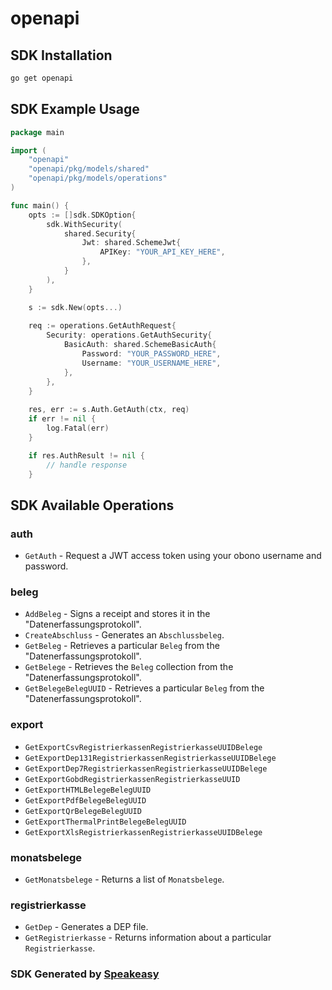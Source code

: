 # openapi

<!-- Start SDK Installation -->
## SDK Installation

```bash
go get openapi
```
<!-- End SDK Installation -->

## SDK Example Usage
<!-- Start SDK Example Usage -->
```go
package main

import (
    "openapi"
    "openapi/pkg/models/shared"
    "openapi/pkg/models/operations"
)

func main() {
    opts := []sdk.SDKOption{
        sdk.WithSecurity(
            shared.Security{
                Jwt: shared.SchemeJwt{
                    APIKey: "YOUR_API_KEY_HERE",
                },
            }
        ),
    }

    s := sdk.New(opts...)
    
    req := operations.GetAuthRequest{
        Security: operations.GetAuthSecurity{
            BasicAuth: shared.SchemeBasicAuth{
                Password: "YOUR_PASSWORD_HERE",
                Username: "YOUR_USERNAME_HERE",
            },
        },
    }
    
    res, err := s.Auth.GetAuth(ctx, req)
    if err != nil {
        log.Fatal(err)
    }

    if res.AuthResult != nil {
        // handle response
    }
```
<!-- End SDK Example Usage -->

<!-- Start SDK Available Operations -->
## SDK Available Operations

### auth

* `GetAuth` - Request a JWT access token using your obono username and password.

### beleg

* `AddBeleg` - Signs a receipt and stores it in the "Datenerfassungsprotokoll".
* `CreateAbschluss` - Generates an `Abschlussbeleg`.
* `GetBeleg` - Retrieves a particular `Beleg` from the "Datenerfassungsprotokoll".
* `GetBelege` - Retrieves the `Beleg` collection from the "Datenerfassungsprotokoll".
* `GetBelegeBelegUUID` - Retrieves a particular `Beleg` from the "Datenerfassungsprotokoll".

### export

* `GetExportCsvRegistrierkassenRegistrierkasseUUIDBelege`
* `GetExportDep131RegistrierkassenRegistrierkasseUUIDBelege`
* `GetExportDep7RegistrierkassenRegistrierkasseUUIDBelege`
* `GetExportGobdRegistrierkassenRegistrierkasseUUID`
* `GetExportHTMLBelegeBelegUUID`
* `GetExportPdfBelegeBelegUUID`
* `GetExportQrBelegeBelegUUID`
* `GetExportThermalPrintBelegeBelegUUID`
* `GetExportXlsRegistrierkassenRegistrierkasseUUIDBelege`

### monatsbelege

* `GetMonatsbelege` - Returns a list of `Monatsbelege`.

### registrierkasse

* `GetDep` - Generates a DEP file.
* `GetRegistrierkasse` - Returns information about a particular `Registrierkasse`.

<!-- End SDK Available Operations -->

### SDK Generated by [Speakeasy](https://docs.speakeasyapi.dev/docs/using-speakeasy/client-sdks)
